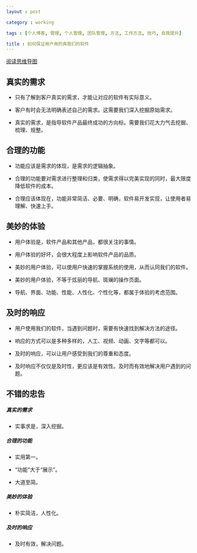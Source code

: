 ```yaml
---
layout : post

category : working

tags : [个人博客, 管理, 个人管理, 团队管理, 方法, 工作方法, 技巧, 自我提升]

title : 如何保证用户用的爽我们的软件
---
```


[阅读思维导图](https://www.mindmeister.com/external/drive/do_open?file_id=0B6K98da0px63WEZXRzgzNUEzVjg#Email=zhougf.zhupp@gmail.com)

## 真实的需求

- 只有了解到客户真实的需求，才能让对应的软件有实际意义。

- 客户有时会无法明确表述自己的需求。这需要我们深入挖掘原始需求。

- 真实的需求，是指导软件产品最终成功的方向标。需要我们花大力气去挖掘、梳理、规整。


## 合理的功能

- 功能应该是需求的体现，是需求的逻辑抽象。

- 合理的功能要对需求进行整理和归类，使需求得以完美实现的同时，最大限度降低软件的成本。

- 合理应该体现在，功能非常简洁、必要、明确，软件易开发实现，让使用者易理解、快速上手。


## 美妙的体验

- 用户体验是，软件产品和其他产品，都很关注的事情。

- 用户体验的好坏，会很大程度上影响软件产品的品质。

- 美妙的用户体验，可以使用户快速的掌握系统的使用，从而认同我们的软件。

- 美妙的用户体验，不等于炫丽的导航、斑斓的操作页面。

- 导航、界面、功能、性能、人性化、个性化等，都属于体验的考虑范围。


## 及时的响应

- 用户使用我们的软件，当遇到问题时，需要有快速找到解决方法的途径。

- 响应的方式可以是多种多样的，人工、视频、动画、文字等都可以。

- 及时的响应，可以让用户感受到我们的尊重和态度。

- 及时响应不仅仅是及时性，更应该是有效性。及时而有效地解决用户遇到的问题。


## 不错的忠告


##### 真实的需求

- 实事求是，深入挖掘。

##### 合理的功能

- 实用第一。

- “功能”大于“展示”。

- 大道至简。

##### 美妙的体验

- 朴实简洁，人性化。

##### 及时的响应

- 及时有效，解决问题。